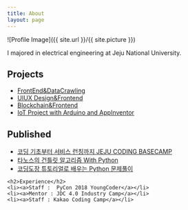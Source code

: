 ```yaml
---
title: About
layout: page
---
```

![Profile Image]({{ site.url }}/{{ site.picture }})

I majored in electrical engineering at Jeju National University.


<h2>Projects</h2>

<ul>
	<li><a href="https://h1m4.github.io/KEPCO-bussiness-idea-hackathon/">FrontEnd&DataCrawling</a></li>
	<li><a href="https://github.com/h1m4/parkinglot_share">UIUX Design&Frontend</a></li>
	<li><a href="https://github.com/h1m4/blockchain">Blockchain&Frontend</a></li>
	<li><a href="https://github.com/h1m4/capstone_design_2018">IoT Project with Arduino and AppInventor</a></li>
</ul>

<h2>Published</h2>
<ul>
	<li><a href="https://ridibooks.com/v2/Detail?id=2773000021&_s=search&_q=%EC%BD%94%EB%94%A9%20%EA%B8%B0%EC%B4%88%EB%B6%80%ED%84%B0%20%EC%84%9C%EB%B9%84%EC%8A%A4%20%EB%9F%B0%EC%B9%AD%EA%B9%8C%EC%A7%80%20JEJU%20CODING%20BASECAMP">코딩 기초부터 서비스 런칭까지 JEJU CODING BASECAMP</a></li>
	<li><a href="https://ridibooks.com/v2/Detail?id=2773000015&_s=search&_q=%EC%B6%9C%ED%8C%90%EC%82%AC%3A%EC%82%AC%EB%8F%84%EC%B6%9C%ED%8C%90">타노스의 건틀릿 알고리즘 With Python</a></li>
	<li><a href="https://ridibooks.com/v2/Detail?id=2773000011&_s=search&_q=%EC%BD%94%EB%94%A9%EB%8F%84%EC%9E%A5%20%ED%8A%9C%ED%86%A0%EB%A6%AC%EC%96%BC%EB%A1%9C%20%EB%B0%B0%EC%9A%B0%EB%8A%94%20Python%20%EB%AC%B8%EC%A0%9C%ED%92%80%EC%9D%B4">코딩도장 튜토리얼로 배우는 Python 문제풀이</a></li>
</ul>

	<h2>Experience</h2>
	<li><a>Staff :  PyCon 2018 YoungCoder</a></li>
	<li><a>Mentor : JDC 4.0 Industry Camp</a></li>
	<li><a>Staff : Kakao Coding Camp</a></li>
